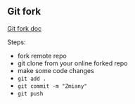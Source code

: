## Git fork
[Git fork doc](https://docs.github.com/en/get-started/quickstart/fork-a-repo)

Steps:
- fork remote repo
- git clone from your online forked repo
- make some code changes
- `git add .`
- `git commit -m "Zmiany"`
- `git push`
